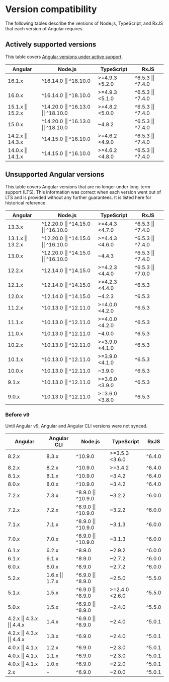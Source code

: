 # Version compatibility

The following tables describe the versions of Node.js, TypeScript, and RxJS that each version of
Angular requires.

## Actively supported versions

This table
covers [Angular versions under active support](guide/releases#actively-supported-versions).

| Angular            | Node.js                              | TypeScript     | RxJS               |
| ------------------ | ------------------------------------ | -------------- | ------------------ |
| 16.1.x             | ^16.14.0 \|\| ^18.10.0               | >=4.9.3 <5.2.0 | ^6.5.3 \|\| ^7.4.0 |
| 16.0.x             | ^16.14.0 \|\| ^18.10.0               | >=4.9.3 <5.1.0 | ^6.5.3 \|\| ^7.4.0 |
| 15.1.x \|\| 15.2.x | ^14.20.0 \|\| ^16.13.0 \|\| ^18.10.0 | >=4.8.2 <5.0.0 | ^6.5.3 \|\| ^7.4.0 |
| 15.0.x             | ^14.20.0 \|\| ^16.13.0 \|\| ^18.10.0 | ~4.8.2         | ^6.5.3 \|\| ^7.4.0 |
| 14.2.x \|\| 14.3.x | ^14.15.0 \|\| ^16.10.0               | >=4.6.2 <4.9.0 | ^6.5.3 \|\| ^7.4.0 |
| 14.0.x \|\| 14.1.x | ^14.15.0 \|\| ^16.10.0               | >=4.6.2 <4.8.0 | ^6.5.3 \|\| ^7.4.0 |

## Unsupported Angular versions

This table covers Angular versions that are no longer under long-term support (LTS). This
information was correct when each version went out of LTS and is provided without any further
guarantees. It is listed here for historical reference.

| Angular            | Node.js                              | TypeScript     | RxJS               |
| ------------------ | ------------------------------------ | -------------- | ------------------ |
| 13.3.x             | ^12.20.0 \|\| ^14.15.0 \|\| ^16.10.0 | >=4.4.3 <4.7.0 | ^6.5.3 \|\| ^7.4.0 |
| 13.1.x \|\| 13.2.x | ^12.20.0 \|\| ^14.15.0 \|\| ^16.10.0 | >=4.4.3 <4.6.0 | ^6.5.3 \|\| ^7.4.0 |
| 13.0.x             | ^12.20.0 \|\| ^14.15.0 \|\| ^16.10.0 | ~4.4.3         | ^6.5.3 \|\| ^7.4.0 |
| 12.2.x             | ^12.14.0 \|\| ^14.15.0               | >=4.2.3 <4.4.0 | ^6.5.3 \|\| ^7.0.0 |
| 12.1.x             | ^12.14.0 \|\| ^14.15.0               | >=4.2.3 <4.4.0 | ^6.5.3             |
| 12.0.x             | ^12.14.0 \|\| ^14.15.0               | ~4.2.3         | ^6.5.3             |
| 11.2.x             | ^10.13.0 \|\| ^12.11.0               | >=4.0.0 <4.2.0 | ^6.5.3             |
| 11.1.x             | ^10.13.0 \|\| ^12.11.0               | >=4.0.0 <4.2.0 | ^6.5.3             |
| 11.0.x             | ^10.13.0 \|\| ^12.11.0               | ~4.0.0         | ^6.5.3             |
| 10.2.x             | ^10.13.0 \|\| ^12.11.0               | >=3.9.0 <4.1.0 | ^6.5.3             |
| 10.1.x             | ^10.13.0 \|\| ^12.11.0               | >=3.9.0 <4.1.0 | ^6.5.3             |
| 10.0.x             | ^10.13.0 \|\| ^12.11.0               | ~3.9.0         | ^6.5.3             |
| 9.1.x              | ^10.13.0 \|\| ^12.11.0               | >=3.6.0 <3.9.0 | ^6.5.3             |
| 9.0.x              | ^10.13.0 \|\| ^12.11.0               | >=3.6.0 <3.8.0 | ^6.5.3             |

### Before v9

Until Angular v9, Angular and Angular CLI versions were not synced.

| Angular                     | Angular CLI      | Node.js             | TypeScript     | RxJS   |
| --------------------------- | ---------------- | ------------------- | -------------- | ------ |
| 8.2.x                       | 8.3.x            | ^10.9.0             | >=3.5.3 <3.6.0 | ^6.4.0 |
| 8.2.x                       | 8.2.x            | ^10.9.0             | >=3.4.2        | ^6.4.0 |
| 8.1.x                       | 8.1.x            | ^10.9.0             | ~3.4.2         | ^6.4.0 |
| 8.0.x                       | 8.0.x            | ^10.9.0             | ~3.4.2         | ^6.4.0 |
| 7.2.x                       | 7.3.x            | ^8.9.0 \|\| ^10.9.0 | ~3.2.2         | ^6.0.0 |
| 7.2.x                       | 7.2.x            | ^8.9.0 \|\| ^10.9.0 | ~3.2.2         | ^6.0.0 |
| 7.1.x                       | 7.1.x            | ^8.9.0 \|\| ^10.9.0 | ~3.1.3         | ^6.0.0 |
| 7.0.x                       | 7.0.x            | ^8.9.0 \|\| ^10.9.0 | ~3.1.3         | ^6.0.0 |
| 6.1.x                       | 6.2.x            | ^8.9.0              | ~2.9.2         | ^6.0.0 |
| 6.1.x                       | 6.1.x            | ^8.9.0              | ~2.7.2         | ^6.0.0 |
| 6.0.x                       | 6.0.x            | ^8.9.0              | ~2.7.2         | ^6.0.0 |
| 5.2.x                       | 1.6.x \|\| 1.7.x | ^6.9.0 \|\| ^8.9.0  | ~2.5.0         | ^5.5.0 |
| 5.1.x                       | 1.5.x            | ^6.9.0 \|\| ^8.9.0  | >=2.4.0 <2.6.0 | ^5.5.0 |
| 5.0.x                       | 1.5.x            | ^6.9.0 \|\| ^8.9.0  | ~2.4.0         | ^5.5.0 |
| 4.2.x \|\| 4.3.x \|\| 4.4.x | 1.4.x            | ^6.9.0 \|\| ^8.9.0  | ~2.4.0         | ^5.0.1 |
| 4.2.x \|\| 4.3.x \|\| 4.4.x | 1.3.x            | ^6.9.0              | ~2.4.0         | ^5.0.1 |
| 4.0.x \|\| 4.1.x            | 1.2.x            | ^6.9.0              | ~2.3.0         | ^5.0.1 |
| 4.0.x \|\| 4.1.x            | 1.1.x            | ^6.9.0              | ~2.3.0         | ^5.0.1 |
| 4.0.x \|\| 4.1.x            | 1.0.x            | ^6.9.0              | ~2.2.0         | ^5.0.1 |
| 2.x                         | -                | ^6.9.0              | ~2.0.0         | ^5.0.1 |
